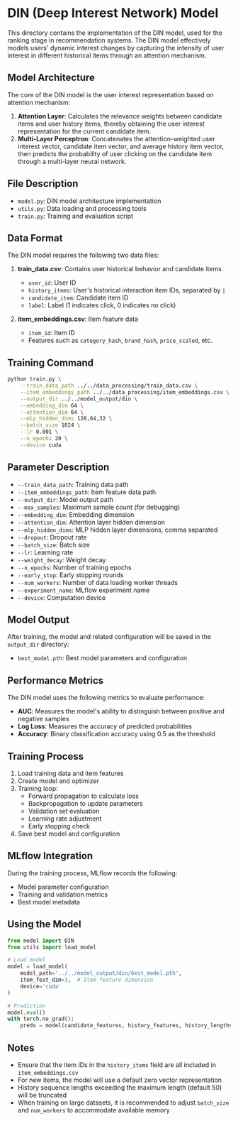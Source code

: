 # DIN (Deep Interest Network) Model

This directory contains the implementation of the DIN model, used for the ranking stage in recommendation systems. The DIN model effectively models users' dynamic interest changes by capturing the intensity of user interest in different historical items through an attention mechanism.

## Model Architecture

The core of the DIN model is the user interest representation based on attention mechanism:

1. **Attention Layer**: Calculates the relevance weights between candidate items and user history items, thereby obtaining the user interest representation for the current candidate item.
2. **Multi-Layer Perceptron**: Concatenates the attention-weighted user interest vector, candidate item vector, and average history item vector, then predicts the probability of user clicking on the candidate item through a multi-layer neural network.

## File Description

- `model.py`: DIN model architecture implementation
- `utils.py`: Data loading and processing tools
- `train.py`: Training and evaluation script

## Data Format

The DIN model requires the following two data files:

1. **train_data.csv**: Contains user historical behavior and candidate items
   - `user_id`: User ID
   - `history_items`: User's historical interaction item IDs, separated by `|`
   - `candidate_item`: Candidate item ID
   - `label`: Label (1 indicates click, 0 indicates no click)

2. **item_embeddings.csv**: Item feature data
   - `item_id`: Item ID
   - Features such as `category_hash`, `brand_hash`, `price_scaled`, etc.

## Training Command

```bash
python train.py \
    --train_data_path ../../data_processing/train_data.csv \
    --item_embeddings_path ../../data_processing/item_embeddings.csv \
    --output_dir ../../model_output/din \
    --embedding_dim 64 \
    --attention_dim 64 \
    --mlp_hidden_dims 128,64,32 \
    --batch_size 1024 \
    --lr 0.001 \
    --n_epochs 20 \
    --device cuda
```

## Parameter Description

- `--train_data_path`: Training data path
- `--item_embeddings_path`: Item feature data path
- `--output_dir`: Model output path
- `--max_samples`: Maximum sample count (for debugging)
- `--embedding_dim`: Embedding dimension
- `--attention_dim`: Attention layer hidden dimension
- `--mlp_hidden_dims`: MLP hidden layer dimensions, comma separated
- `--dropout`: Dropout rate
- `--batch_size`: Batch size
- `--lr`: Learning rate
- `--weight_decay`: Weight decay
- `--n_epochs`: Number of training epochs
- `--early_stop`: Early stopping rounds
- `--num_workers`: Number of data loading worker threads
- `--experiment_name`: MLflow experiment name
- `--device`: Computation device

## Model Output

After training, the model and related configuration will be saved in the `output_dir` directory:

- `best_model.pth`: Best model parameters and configuration

## Performance Metrics

The DIN model uses the following metrics to evaluate performance:

- **AUC**: Measures the model's ability to distinguish between positive and negative samples
- **Log Loss**: Measures the accuracy of predicted probabilities
- **Accuracy**: Binary classification accuracy using 0.5 as the threshold

## Training Process

1. Load training data and item features
2. Create model and optimizer
3. Training loop:
   - Forward propagation to calculate loss
   - Backpropagation to update parameters
   - Validation set evaluation
   - Learning rate adjustment
   - Early stopping check
4. Save best model and configuration

## MLflow Integration

During the training process, MLflow records the following:
- Model parameter configuration
- Training and validation metrics
- Best model metadata

## Using the Model

```python
from model import DIN
from utils import load_model

# Load model
model = load_model(
    model_path='../../model_output/din/best_model.pth',
    item_feat_dim=3,  # Item feature dimension
    device='cuda'
)

# Prediction
model.eval()
with torch.no_grad():
    preds = model(candidate_features, history_features, history_lengths)
```

## Notes

- Ensure that the item IDs in the `history_items` field are all included in `item_embeddings.csv`
- For new items, the model will use a default zero vector representation
- History sequence lengths exceeding the maximum length (default 50) will be truncated
- When training on large datasets, it is recommended to adjust `batch_size` and `num_workers` to accommodate available memory 